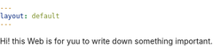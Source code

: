 ```yaml
---
layout: default
---
```


<head>
  <style>
    html {
      background: url("/assets/img/background.jpg") no-repeat center center fixed;
      -webkit-background-size: cover;
      -moz-background-size: cover;
      -o-background-size: cover;
      background-size: cover;
      height: 100%;
      margin: 0;
      padding: 0;
    }
    body {
    background: url("/assets/img/background.jpg") no-repeat center center fixed;
    -webkit-background-size: cover;
    -moz-background-size: cover;
    -o-background-size: cover;
    background-size: cover;
    height: 100%;
    margin: 0;
    padding: 0;
    background-attachment: scroll; 
}
  </style>
</head>





<div class="lead pretty-links">


  Hi! this Web is for yuu to write down something important. 




































































































































































































  
</div>
